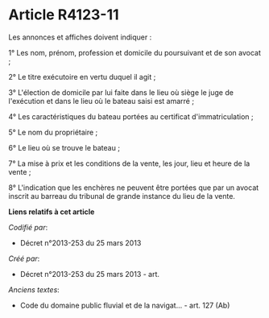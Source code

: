 # Article R4123-11

Les annonces et affiches doivent indiquer :

1° Les nom, prénom, profession et domicile du poursuivant et de son avocat ;

2° Le titre exécutoire en vertu duquel il agit ;

3° L'élection de domicile par lui faite dans le lieu où siège le juge de l'exécution et dans le lieu où le bateau saisi est
amarré ;

4° Les caractéristiques du bateau portées au certificat d'immatriculation ;

5° Le nom du propriétaire ;

6° Le lieu où se trouve le bateau ;

7° La mise à prix et les conditions de la vente, les jour, lieu et heure de la vente ;

8° L'indication que les enchères ne peuvent être portées que par un avocat inscrit au barreau du tribunal de grande instance
du lieu de la vente.

**Liens relatifs à cet article**

_Codifié par_:

  - Décret n°2013-253 du 25 mars 2013

_Créé par_:

  - Décret n°2013-253 du 25 mars 2013 - art.

_Anciens textes_:

  - Code du domaine public fluvial et de la navigat... - art. 127 (Ab)

